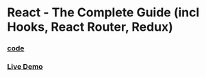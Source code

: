 # React - The Complete Guide (incl Hooks, React Router, Redux)

### [code](../../../code/-17-practice-order-food-project/order-food-app-project/)

### [Live Demo](https://abdelrahman-order-food-app.netlify.app/)
